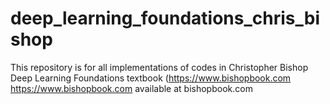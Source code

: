 # deep_learning_foundations_chris_bishop
This repository is for all implementations of codes in Christopher Bishop Deep Learning Foundations textbook (https://www.bishopbook.com https://www.bishopbook.com available at bishopbook.com 
